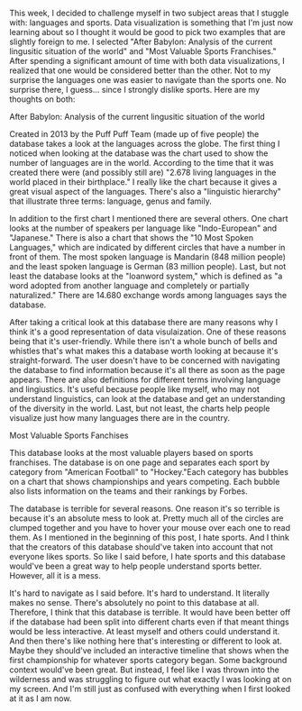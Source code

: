 


This week, I decided to challenge myself in two subject areas that I stuggle with: languages and sports. Data visualization is something that I'm just now learning about so I thought it would be good to pick two examples that are slightly foreign to me. I selected "After Babylon: Analysis of the current lingusitic situation of the world" and "Most Valuable Sports Franchises." After spending a significant amount of time with both data visualizations, I realized that one would be considered better than the other. Not to my surprise the languages one was easier to navigate than the sports one. No surprise there, I guess... since I strongly dislike sports. Here are my thoughts on both:

After Babylon: Analysis of the current lingusitic situation of the world

Created in 2013 by the Puff Puff Team (made up of five people) the database takes a look at the languages across the globe. The first thing I noticed when looking at the database was the chart used to show the number of languages are in the world. According to the time that it was created there were (and possibly still are) "2.678 living languages in the world placed in their birthplace." I really like the chart because it gives a great visual aspect of the languages. There's also a "linguistic hierarchy" that illustrate three terms: language, genus and family.

In addition to the first chart I mentioned there are several others. One chart looks at the number of speakers per language like "Indo-European" and "Japanese." There is also a chart that shows the "10 Most Spoken Languages," which are indicated by different circles that have a number in front of them. The most spoken language is Mandarin (848 million people) and the least spoken language is German (83 million people). Last, but not least the database looks at the "loanword system," which is defined as "a word adopted from another language and completely or partially naturalized." There are 14.680 exchange words among languages says the database.

After taking a critical look at this database there are many reasons why I think it's a good representation of data visulaization. One of these reasons being that it's user-friendly. While there isn't a whole bunch of bells and whistles that's what makes this a database worth looking at because it's straight-forward. The user doesn't have to be concerned with navigating the database to find information because it's all there as soon as the page appears. There are also definitions for different terms involving language and lingiustics. It's useful because people like myself, who may not understand linguistics, can look at the database and get an understanding of the diversity in the world. Last, but not least, the charts help people visualize just how many languages there are in the country.

Most Valuable Sports Fanchises

This database looks at the most valuable players based on sports franchises. The database is on one page and separates each sport by category from "American Football" to "Hockey."Each category has bubbles on a chart that shows championships and years competing. Each bubble also lists information on the teams and their rankings by Forbes.

The database is terrible for several reasons. One reason it's so terrible is because it's an absolute mess to look at. Pretty much all of the circles are clumped together and you have to hover your mouse over each one to read them. As I mentioned in the beginning of this post, I hate sports. And I think that the creators of this database should've taken into account that not everyone likes sports. So like I said before, I hate sports and this database would've been a great way to help people understand sports better. However, all it is a mess.

It's hard to navigate as I said before. It's hard to understand. It literally makes no sense. There's absolutely no point to this database at all. Therefore, I think that this database is terrible. It would have been better off if the database had been split into different charts even if that meant things would be less interactive. At least myself and others could understand it. And then there's like nothing here that's interesting or different to look at. Maybe they should've included an interactive timeline that shows when the first championship for whatever sports category began. Some background context would've been great. But instead, I feel like I was thrown into the wilderness and was struggling to figure out what exactly I was looking at on my screen. And I'm still just as confused with everything when I first looked at it as I am now.
